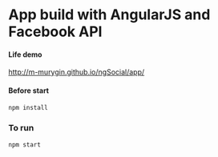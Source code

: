 # App build with AngularJS and Facebook API

#### Life demo
http://m-murygin.github.io/ngSocial/app/

#### Before start
```sh
npm install
```

### To run
```
npm start
```
